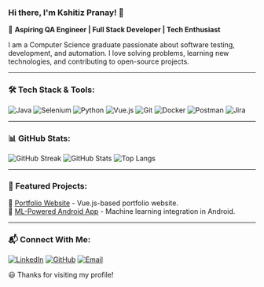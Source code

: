 ### Hi there, I'm Kshitiz Pranay! 👋

🚀 **Aspiring QA Engineer | Full Stack Developer | Tech Enthusiast**

I am a Computer Science graduate passionate about software testing, development, and automation. I love solving problems, learning new technologies, and contributing to open-source projects. 

---
### 🛠️ Tech Stack & Tools:

![Java](https://img.shields.io/badge/Java-ED8B00?style=for-the-badge&logo=openjdk&logoColor=white)
![Selenium](https://img.shields.io/badge/Selenium-43B02A?style=for-the-badge&logo=selenium&logoColor=white)
![Python](https://img.shields.io/badge/Python-3776AB?style=for-the-badge&logo=python&logoColor=white)
![Vue.js](https://img.shields.io/badge/Vue.js-35495E?style=for-the-badge&logo=vuedotjs&logoColor=4FC08D)
![Git](https://img.shields.io/badge/Git-F05032?style=for-the-badge&logo=git&logoColor=white)
![Docker](https://img.shields.io/badge/Docker-2496ED?style=for-the-badge&logo=docker&logoColor=white)
![Postman](https://img.shields.io/badge/Postman-FF6C37?style=for-the-badge&logo=postman&logoColor=white)
![Jira](https://img.shields.io/badge/Jira-0052CC?style=for-the-badge&logo=jira&logoColor=white)

---
### 📊 GitHub Stats:

![GitHub Streak](https://github-readme-streak-stats.herokuapp.com?user=dominator1920&theme=dark&hide_border=true)
![GitHub Stats](https://github-readme-stats.vercel.app/api?username=dominator1920&show_icons=true&theme=dark&hide_border=true)
![Top Langs](https://github-readme-stats.vercel.app/api/top-langs/?username=dominator1920&layout=compact&theme=dark&hide_border=true)

---
### 🚀 Featured Projects:
🔹 [Portfolio Website](https://github.com/dominator1920/portfolio) - Vue.js-based portfolio website.  
🔹 [ML-Powered Android App](https://github.com/dominator1920/ml-android-project) - Machine learning integration in Android.

---
### 📬 Connect With Me:

[![LinkedIn](https://img.shields.io/badge/LinkedIn-KshitizPranay-0077B5?style=for-the-badge&logo=linkedin)](https://linkedin.com/in/pranay-kshitiz)
[![GitHub](https://img.shields.io/badge/GitHub-KshitizPranay-181717?style=for-the-badge&logo=github)](https://github.com/dominator1920)
[![Email](https://img.shields.io/badge/Gmail-kshitiz.pranay@gmail.com-D14836?style=for-the-badge&logo=gmail&logoColor=white)](mailto:kshitiz.pranay@gmail.com)

😃 Thanks for visiting my profile!
